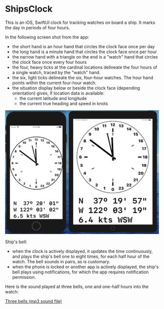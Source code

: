 # ShipsClock
This is an iOS, SwiftUI clock for tracking watches on board a ship.
It marks the day in periods of four hours.

In the following screen shot from the app:
- the short hand is an hour hand that circles the clock face once per day
- the long hand is a minute hand that circles the clock face once per hour
- the narrow hand with a triangle on the end is a "watch" hand that
  circles the clock face once every four hours
- the four, heavy ticks at the cardinal locations delineate
  the four hours of a single watch, traced by the "watch" hand.
- the six, light ticks delineate the six, four-hour watches.
  The hour hand points within the current four-hour watch.
- the situation display below or beside the clock face (depending orientation)
  gives, if location data is available:
    - the current latitude and longitude
    - the current true heading and speed in knots

![Screen shot](docs/clock_face.png)

Ship's bell:
- when the clock is actively displayed, it updates the time continuously, and
  plays the ship's bell one to eight times, for each half hour of the watch.
  The bell sounds in pairs, as is customary.
- when the phone is locked or another app is actively displayed, the ship's
  bell plays using notifications, for which the app requires
  notification permission.

Here is the sound played at three bells, one and one-half hours into the watch:

[Three bells (mp3 sound file)](docs/bell_three.mp3)
